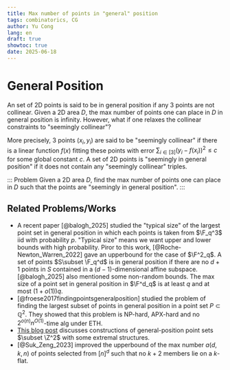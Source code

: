 ```yaml
---
title: Max number of points in "general" position
tags: combinatorics, CG
author: Yu Cong
lang: en
draft: true
showtoc: true
date: 2025-06-18
---
```


# General Position

An set of 2D points is said to be in general position if any 3 points are not collinear. Given a 2D area $D$, the max number of points one can place in $D$ in general position is infinity. However, what if one relaxes the collinear constraints to "seemingly collinear"? 

More precisely, 3 points $(x_i,y_i)$ are said to be "seemingly collinear" if there is a linear function $f(x)$ fitting these points with error $\sum_{i\in [3]}(y_i-f(x_i))^2 \leq c$ for some global constant $c$. A set of 2D points is "seemingly in general position" if it does not contain any "seemingly collinear" triples.

::: Problem
Given a 2D area $D$, find the max number of points one can place in $D$ such that the points are "seemingly in general position".
:::

## Related Problems/Works

- A recent paper [@balogh_2025] studied the "typical size" of the largest point set in general position in which each points is taken from $\F_q^3$ iid with probability $p$. "Typical size" means we want upper and lower bounds with high probability. Piror to this work, [@Roche-Newton_Warren_2022] gave an upperbound for the case of $\F^2_q$.
A set of points $S\subset \F_q^d$ is in general position if there are no $d+1$ points in $S$ contained in a $(d-1)$-dimensional affine subspace. 
[@balogh_2025] also mentioned some non-random bounds. The max size of a point set in general position in $\F^d_q$ is at least $q$ and at most $(1+o(1))q$.
- [@froese2017findingpointsgeneralposition] studied the problem of finding the largest subset of points in general position in a point set $P\subset \mathbb{Q}^2$. They showed that this problem is NP-hard, APX-hard and no $2^{o(n)}n^{O(1)}$-time alg under ETH.
- [This blog post](https://adamsheffer.wordpress.com/2018/05/31/points-in-general-position/) discusses constructions of general-position point sets $\subset \Z^2$ with some extremal structures.
- [@Suk_Zeng_2023] improved the upperbound of the max number $a(d,k,n)$ of points selected from $[n]^d$ such that no $k+2$ members lie on a $k$-flat.